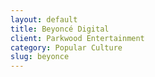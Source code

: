 ```yaml
---
layout: default
title: Beyoncé Digital
client: Parkwood Entertainment
category: Popular Culture
slug: beyonce
---
```

